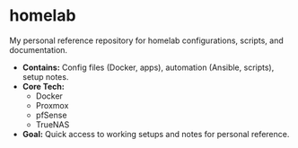 # homelab

My personal reference repository for homelab configurations, scripts, and documentation.

* **Contains:** Config files (Docker, apps), automation (Ansible, scripts), setup notes.
* **Core Tech:**
    * Docker
    * Proxmox
    * pfSense
    * TrueNAS
* **Goal:** Quick access to working setups and notes for personal reference.